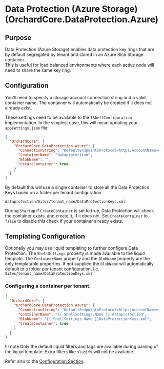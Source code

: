 # Data Protection (Azure Storage) (OrchardCore.DataProtection.Azure)

## Purpose

Data Protection (Azure Storage) enables data protection key rings that are by default segregated by tenant and stored in an Azure Blob Storage container.  
This is useful for load balanced environments where each active node will need to share the same key ring.

## Configuration

You'll need to specify a storage account connection string and a valid container name. The container will automatically be created if it does not already exist.

These settings need to be available to the `IShellConfiguration` implementation. In the simplest case, this will mean updating your `appsettings.json` file:

```json
{
  "OrchardCore": {
    "OrchardCore.DataProtection.Azure": {
      "ConnectionString": "DefaultEndpointsProtocol=https;AccountName=<myaccountname>;AccountKey=<myaccountkey>;EndpointSuffix=core.windows.net",
      "ContainerName": "dataprotection",
      "BlobName": "",
      "CreateContainer": true
    }
  }
}
```

By default this will use a single container to store all the Data Protection Keys based on a folder per tenant configuration.

`dataprotection/Sites/tenant_name/DataProtectionKeys.xml`

During `Startup` if `CreateContainer` is set to true, Data Protection will check the container exists, and create it, if it does not.
Set `CreateContainer` to `false` to disable this check if your container already exists.

## Templating Configuration

Optionally you may use liquid templating to further configure Data Protection.
The `ShellSettings` property is made available to the liquid template.
The `ContainerName` property and the `BlobName` property are the only templatable properties.
If not supplied the `BlobName` will automatically default to a folder per tenant configuration, i.e. `Sites/tenant_name/DataProtectionKeys.xml`

### Configuring a container per tenant.

```json
{
  "OrchardCore": {
    "OrchardCore.DataProtection.Azure": {
      "ConnectionString": "DefaultEndpointsProtocol=https;AccountName=<myaccountname>;AccountKey=<myaccountkey>;EndpointSuffix=core.windows.net",
      "ContainerName": "{{ ShellSettings.Name }}-dataprotection",
      "BlobName": "{{ ShellSettings.Name }}DataProtectionKeys.xml",
      "CreateContainer": true
    }
  }
}
```

!!! note
    Only the default liquid filters and tags are available during parsing of the liquid template.
    Extra filters like `slugify` will not be available.

Refer also to the [Configuration Section](../../core/Configuration/README.md).
